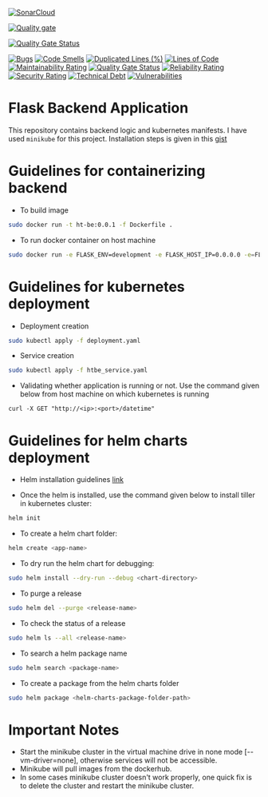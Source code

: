 [![SonarCloud](https://sonarcloud.io/images/project_badges/sonarcloud-white.svg)](https://sonarcloud.io/summary/new_code?id=aliartiza75_flask-backend-application)

[![Quality gate](https://sonarcloud.io/api/project_badges/quality_gate?project=aliartiza75_flask-backend-application)](https://sonarcloud.io/summary/new_code?id=aliartiza75_flask-backend-application)

[![Quality Gate Status](https://sonarcloud.io/api/project_badges/measure?project=aliartiza75_flask-backend-application&metric=alert_status)](https://sonarcloud.io/summary/new_code?id=aliartiza75_flask-backend-application)


[![Bugs](https://sonarcloud.io/api/project_badges/measure?project=aliartiza75_flask-backend-application&metric=bugs)](https://sonarcloud.io/summary/new_code?id=aliartiza75_flask-backend-application)
[![Code Smells](https://sonarcloud.io/api/project_badges/measure?project=aliartiza75_flask-backend-application&metric=code_smells)](https://sonarcloud.io/summary/new_code?id=aliartiza75_flask-backend-application)
[![Duplicated Lines (%)](https://sonarcloud.io/api/project_badges/measure?project=aliartiza75_flask-backend-application&metric=duplicated_lines_density)](https://sonarcloud.io/summary/new_code?id=aliartiza75_flask-backend-application)
[![Lines of Code](https://sonarcloud.io/api/project_badges/measure?project=aliartiza75_flask-backend-application&metric=ncloc)](https://sonarcloud.io/summary/new_code?id=aliartiza75_flask-backend-application)
[![Maintainability Rating](https://sonarcloud.io/api/project_badges/measure?project=aliartiza75_flask-backend-application&metric=sqale_rating)](https://sonarcloud.io/summary/new_code?id=aliartiza75_flask-backend-application)
[![Quality Gate Status](https://sonarcloud.io/api/project_badges/measure?project=aliartiza75_flask-backend-application&metric=alert_status)](https://sonarcloud.io/summary/new_code?id=aliartiza75_flask-backend-application)
[![Reliability Rating](https://sonarcloud.io/api/project_badges/measure?project=aliartiza75_flask-backend-application&metric=reliability_rating)](https://sonarcloud.io/summary/new_code?id=aliartiza75_flask-backend-application)
[![Security Rating](https://sonarcloud.io/api/project_badges/measure?project=aliartiza75_flask-backend-application&metric=security_rating)](https://sonarcloud.io/summary/new_code?id=aliartiza75_flask-backend-application)
[![Technical Debt](https://sonarcloud.io/api/project_badges/measure?project=aliartiza75_flask-backend-application&metric=sqale_index)](https://sonarcloud.io/summary/new_code?id=aliartiza75_flask-backend-application)
[![Vulnerabilities](https://sonarcloud.io/api/project_badges/measure?project=aliartiza75_flask-backend-application&metric=vulnerabilities)](https://sonarcloud.io/summary/new_code?id=aliartiza75_flask-backend-application)


# Flask Backend Application

This repository contains backend logic and kubernetes manifests. I have used `minikube` for this project. Installation steps is given in this [gist](https://gist.github.com/aliartiza75/3a34f059de62c7de04727dae6a363ea8)

# Guidelines for containerizing backend 

* To build image
```bash
sudo docker run -t ht-be:0.0.1 -f Dockerfile .
```

* To run docker container on host machine
```bash
sudo docker run -e FLASK_ENV=development -e FLASK_HOST_IP=0.0.0.0 -e=FLASK_HOST_PORT=5001 -e Name=Irtiza -p 1001:5001 ht-be:0.0.1
```

# Guidelines for kubernetes deployment

* Deployment creation
```bash
sudo kubectl apply -f deployment.yaml
```

* Service creation
```bash
sudo kubectl apply -f htbe_service.yaml 
```

* Validating whether application is running or not. Use the command given below from host machine on which kubernetes is running
```
curl -X GET "http://<ip>:<port>/datetime"
```

# Guidelines for helm charts deployment
* Helm installation guidelines [link](https://helm.sh/docs/install/#installing-the-helm-client)

* Once the helm is installed, use the command given below to install tiller in kubernetes cluster:
```bash
helm init
```

* To create a helm chart folder:

```bash
helm create <app-name>
```

* To dry run the helm chart for debugging:
```bash
sudo helm install --dry-run --debug <chart-directory> 
```

* To purge a release
```bash
sudo helm del --purge <release-name>
```

* To check the status of a release
```bash
sudo helm ls --all <release-name>
```

* To search a helm package name
```bash
sudo helm search <package-name>
```

* To create a package from the helm charts folder
```bash
sudo helm package <helm-charts-package-folder-path>
```


# Important Notes
* Start the minikube cluster in the virtual machine drive in none mode [--vm-driver=none], otherwise services will not be accessible.
* Minikube will pull images from the dockerhub.
* In some cases minikube cluster doesn't work properly, one quick fix is to delete the cluster and restart the minikube cluster.
